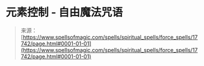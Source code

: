 <!--yml

category: 未分类

date: 2024-06-12 18:59:01

-->

# 元素控制 - 自由魔法咒语

> 来源：[https://www.spellsofmagic.com/spells/spiritual_spells/force_spells/17742/page.html#0001-01-01](https://www.spellsofmagic.com/spells/spiritual_spells/force_spells/17742/page.html#0001-01-01)
